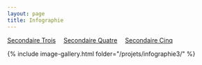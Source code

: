 ```yaml
---
layout: page 
title: Infographie
---
```


[Secondaire Trois](../Infographie/)&emsp; [Secondaire Quatre](../Infographie4/)&emsp; [Secondaire Cinq](../Infographie5/)

{% include image-gallery.html folder="/projets/infographie3/" %} 
